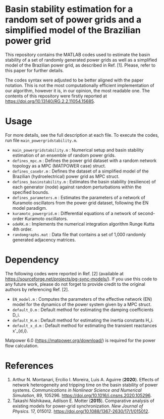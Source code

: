 # Basin stability estimation for a random set of power grids and a simplified model of the Brazilian power grid
This repository contains the MATLAB codes used to estimate the basin stability
of a set of randomly generated power grids as well as a simplified model of the 
Brazilian power grid, as described in Ref. [1]. Please, refer to this paper for further details.

The codes syntax were adjusted to be better aligned with the paper notation. 
This is not the most computationally efficient implementation of our algorithm, 
however it is, in our opinion, the most readable one.
The contents of this repository were firstly reported at https://doi.org/10.13140/RG.2.2.11054.15685.

# Usage

For more details, see the full description at each file. To execute the codes, run file `main_powergridstability.m`.
- `main_powergridstability.m` : Numerical setup and basin stability estimation of an ensemble of random power grids.
- `defines_mpc.m` : Defines the power grid dataset with a random network topology as a MPC (MATPOWER case) struct.
- `defines_casebr.m` : Defines the dataset of a simplified model of the Brazilian (hydroelectrical) power grid as MPC struct.
- `defines_basinstability.m` : Estimates the basin stability (resilience) of each generator (node) against random perturbations within the specified bounds.
- `defines_parameters.m` : Estimates the parameters of a network of Kuramoto oscillators from the power grid dataset, following the EN model paradigm.
- `kuramoto_powergrid.m` : Differential equations of a network of second-order Kuramoto oscillators.
- `odeRK.m` : Implements the numerical integration algorithm Runge Kutta 4th order.
- `randomgraphs.mat` : Data file that contains a set of 1,000 randomly generated adjacency matrices.

# Dependency 

The following codes were reported in Ref. [2] (available at https://sourceforge.net/projects/pg-sync-models/). If you use this code to any future work, please do not forget to provide credit to the original authors by referencing Ref. [2].
- `EN_model.m` : Computes the parameters of the effective network (EN) model for the dynamics of the power system given by a MPC struct.
- `default_D.m` : Default method for estimating the damping coefficients D_i.
- `default_H.m` : Default method for estimating the inertia constants H_i.
- `default_x_d.m` : Default method for estimating the transient reactances x'_{d,i}.

Matpower 6.0 (https://matpower.org/download/) is required for the power flow calculation.

# References
1. Arthur N. Montanari, Ercilio I. Moreira, Luis A. Aguirre (**2020**). Effects of network heterogeneity and tripping time on the basin stability of power systems. *Communications in Nonlinear Science and Numerical Simulation*, 89, 105296. https://doi.org/10.1016/j.cnsns.2020.105296.
2. Takashi Nishikawa, Adilson E. Motter (**2015**). Comparative analysis of existing models for power-grid synchronization. *New Journal of Physics.* 17, 015012. https://doi.org/10.1088/1367-2630/17/1/015012.
